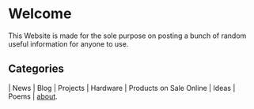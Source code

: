 # Welcome

This Website is made for the sole purpose on posting a bunch of random useful information for anyone to use.

## Categories 

| News | Blog | Projects | Hardware | Products on Sale Online | Ideas | Poems | [about](https://the-hackery.github.io/The-hackery/).


